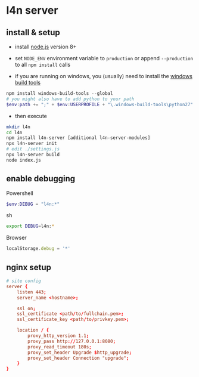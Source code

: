 # l4n server

## install & setup
- install [node.js](https://nodejs.org/) version 8+

- set `NODE_ENV` environment variable to `production` or append `--production` to all `npm install` calls

- if you are running on windows, you (usually) need to install the [windows build tools](https://github.com/felixrieseberg/windows-build-tools)
``` ps1
npm install windows-build-tools --global
# you might also have to add python to your path
$env:path += ";" + $env:USERPROFILE + "\.windows-build-tools\python27"
```

- then execute
``` sh
mkdir l4n
cd l4n
npm install l4n-server [additional l4n-server-modules]
npx l4n-server init
# edit ./settings.js
npx l4n-server build
node index.js
```


## enable debugging
Powershell
``` ps1
$env:DEBUG = "l4n:*"
```

sh
``` sh
export DEBUG=l4n:*
```

Browser
``` js
localStorage.debug = '*'
```

## nginx setup
``` conf
# site config
server {
    listen 443;
    server_name <hostname>;

    ssl on;
    ssl_certificate <path/to/fullchain.pem>;
    ssl_certificate_key <path/to/privkey.pem>;

    location / {
        proxy_http_version 1.1;
        proxy_pass http://127.0.0.1:8080;
        proxy_read_timeout 180s;
        proxy_set_header Upgrade $http_upgrade;
        proxy_set_header Connection "upgrade";
    }
}
```
